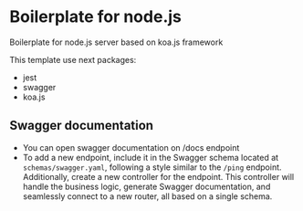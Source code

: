 # Boilerplate for node.js

Boilerplate for node.js server based on koa.js framework

This template use next packages:
- jest
- swagger
- koa.js

## Swagger documentation

- You can open swagger documentation on /docs endpoint
- To add a new endpoint, include it in the Swagger schema located at `schemas/swagger.yaml`,
following a style similar to the `/ping` endpoint.
Additionally, create a new controller for the endpoint.
This controller will handle the business logic, generate Swagger documentation, 
and seamlessly connect to a new router, all based on a single schema.